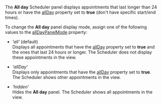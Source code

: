 The **All day** Scheduler panel displays appointments that last longer than 24 hours or have the [allDay](/Documentation/ApiReference/Common/Object_Structures/dxSchedulerAppointment/#allDay) property set to **true** (don't have specific start/end times). 

To change the **All day** panel display mode, assign one of the following values to the [allDayPanelMode](/Documentation/ApiReference/UI_Components/dxScheduler/Configuration/#allDayPanelMode) property:

- *'all'* (default)     
Displays all appointments that have the [allDay](/Documentation/ApiReference/Common/Object_Structures/dxSchedulerAppointment/#allDay) property set to **true** and the ones that last 24 hours or longer. The Scheduler does not display these appointments in the view.

- *'allDay'*   
Displays only appointments that have the [allDay](/Documentation/ApiReference/Common/Object_Structures/dxSchedulerAppointment/#allDay) property set to **true**. The Scheduler shows other appointments in the view.

- *'hidden'*    
Hides the **All day** panel. The Scheduler shows all appointments in the view.